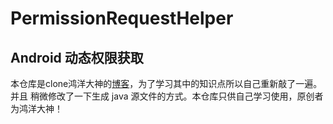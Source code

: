 # PermissionRequestHelper
## Android 动态权限获取
本仓库是clone鸿洋大神的[博客](https://blog.csdn.net/lmj623565791/article/details/50709663)，为了学习其中的知识点所以自己重新敲了一遍。并且
稍微修改了一下生成 java 源文件的方式。本仓库只供自己学习使用，原创者为鸿洋大神！
